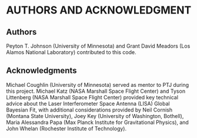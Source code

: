 # AUTHORS AND ACKNOWLEDGMENT

## Authors

Peyton T. Johnson (University of Minnesota) and Grant David Meadors (Los Alamos National Laboratory) contributed to this code.

## Acknowledgments

Michael Coughlin (University of Minnesota) served as mentor to PTJ during this project.
Michael Katz (NASA Marshall Space Flight Center) and Tyson Littenberg (NASA Marshall Space Flight Center) provided key technical advice about the Laser Interferometer Space Antenna (LISA) Global Bayesian Fit, with additional considerations provided by Neil Cornish (Montana State University), Joey Key (University of Washington, Bothell), Maria Alessandra Papa (Max Planck Institute for Gravitational Physics), and John Whelan (Rochester Institute of Technology).
